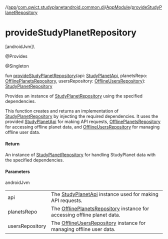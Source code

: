 //[app](../../../index.md)/[com.qwict.studyplanetandroid.common.di](../index.md)/[AppModule](index.md)/[provideStudyPlanetRepository](provide-study-planet-repository.md)

# provideStudyPlanetRepository

[androidJvm]\

@Provides

@Singleton

fun [provideStudyPlanetRepository](provide-study-planet-repository.md)(api: [StudyPlanetApi](../../com.qwict.studyplanetandroid.data.remote/-study-planet-api/index.md), planetsRepo: [OfflinePlanetsRepository](../../com.qwict.studyplanetandroid.data.local.database/-offline-planets-repository/index.md), usersRepository: [OfflineUsersRepository](../../com.qwict.studyplanetandroid.data.local.database/-offline-users-repository/index.md)): [StudyPlanetRepository](../../com.qwict.studyplanetandroid.data.repository/-study-planet-repository/index.md)

Provides an instance of [StudyPlanetRepository](../../com.qwict.studyplanetandroid.data.repository/-study-planet-repository/index.md) using the specified dependencies.

This function creates and returns an implementation of [StudyPlanetRepository](../../com.qwict.studyplanetandroid.data.repository/-study-planet-repository/index.md) by injecting the required dependencies. It uses the provided [StudyPlanetApi](../../com.qwict.studyplanetandroid.data.remote/-study-planet-api/index.md) for making API requests, [OfflinePlanetsRepository](../../com.qwict.studyplanetandroid.data.local.database/-offline-planets-repository/index.md) for accessing offline planet data, and [OfflineUsersRepository](../../com.qwict.studyplanetandroid.data.local.database/-offline-users-repository/index.md) for managing offline user data.

#### Return

An instance of [StudyPlanetRepository](../../com.qwict.studyplanetandroid.data.repository/-study-planet-repository/index.md) for handling StudyPlanet data with the specified dependencies.

#### Parameters

androidJvm

| | |
|---|---|
| api | The [StudyPlanetApi](../../com.qwict.studyplanetandroid.data.remote/-study-planet-api/index.md) instance used for making API requests. |
| planetsRepo | The [OfflinePlanetsRepository](../../com.qwict.studyplanetandroid.data.local.database/-offline-planets-repository/index.md) instance for accessing offline planet data. |
| usersRepository | The [OfflineUsersRepository](../../com.qwict.studyplanetandroid.data.local.database/-offline-users-repository/index.md) instance for managing offline user data. |
